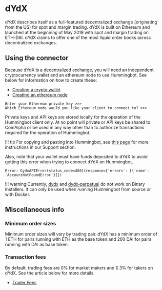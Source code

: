 # dYdX

dYdX describes itself as a full-featured decentralized exchange (originating from the US) for spot and margin trading. dYdX is built on Ethereum and launched at the beginning of May 2019 with spot and margin trading on ETH-DAI. dYdX claims to offer one of the most liquid order books across decentralized exchanges.

## Using the connector

Because dYdX is a decentralized exchange, you will need an independent cryptocurrency wallet and an ethereum node to use Hummingbot. See below for information on how to create these:

- [Creating a crypto wallet](/operation/connect-exchange/#wallets)
- [Creating an ethereum node](/operation/connect-exchange/#setup-ethereum-nodes)

```
Enter your Ethereum private key >>>
Which Ethereum node would you like your client to connect to? >>>
```

Private keys and API keys are stored locally for the operation of the Hummingbot client only. At no point will private or API keys be shared to CoinAlpha or be used in any way other than to authorize transactions required for the operation of Hummingbot.

!!! tip
    For copying and pasting into Hummingbot, see [this page](https://hummingbot.zendesk.com/hc/en-us/articles/900004871203-Copy-and-paste-your-API-keys) for more instructions in our Support section.

Also, note that your wallet must have funds deposited to dYdX to avoid getting this error when trying to connect dYdX on Hummingbot.

```
Error: DydxAPIError(status_code=400)(response={'errors': [{'name': 'AccountNotFoundError'}]})
```

!!! warning
    Currently, [dydx](/spot-connectors/dydx/) and [dydx-perpetual](/derivative-connectors/dydx-perpetual/) do not work on Binary Installers. It can only be used when running Hummingbot from source or with Docker.

## Miscellaneous info

### Minimum order sizes

Minimum order sizes will vary by trading pair. dYdX has a minimum order of 1 ETH for pairs running with ETH as the base token and 200 DAI for pairs running with DAI as base token.

### Transaction fees

By default, trading fees are 0% for market makers and 0.3% for takers on dYdX. See the article below for more details.

- [Trader Fees](https://help.dydx.exchange/en/articles/4800191-are-there-fees-to-using-dydx)
